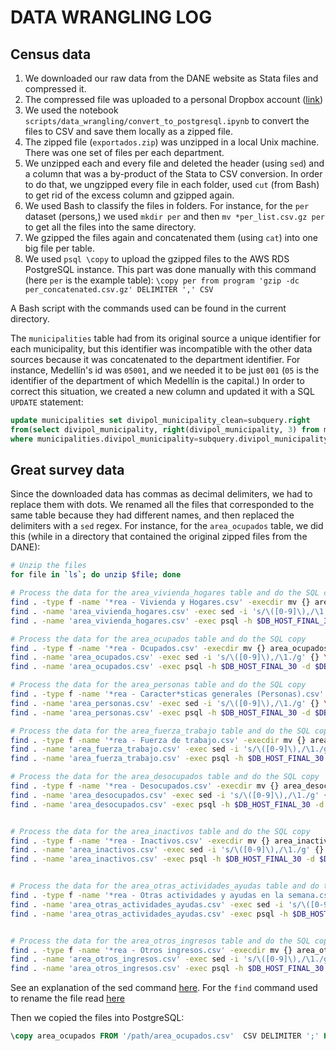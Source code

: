 # DATA WRANGLING LOG

## Census data

1. We downloaded our raw data from the DANE website as Stata files and compressed it.
1. The compressed file was uploaded to a personal Dropbox account ([link]('https://www.dropbox.com/sh/y6mye017c5oitfy/AAC7ci0RWx17eBRIQumfA6TYa?dl=1))
1. We used the notebook `scripts/data_wrangling/convert_to_postgresql.ipynb` to convert the files to CSV and save them locally as a zipped file.
1. The zipped file (`exportados.zip`) was unzipped in a local Unix machine. There was one set of files per each department.
1. We unzipped each and every file and deleted the header (using `sed`) and a column that was a by-product of the Stata to CSV conversion. In order to do that, we ungzipped every file in each folder, used `cut` (from Bash) to get rid of the excess column and gzipped again.
1. We used Bash to classify the files in folders. For instance, for the `per` dataset (persons,) we used `mkdir per` and then `mv *per_list.csv.gz per` to get all the files into the same directory.
1. We gzipped the files again and concatenated them (using `cat`) into one big file per table.
1. We used `psql \copy` to upload the gzipped files to the AWS RDS PostgreSQL instance. This part was done manually with this command (here `per` is the example table): `\copy per from program 'gzip -dc per_concatenated.csv.gz' DELIMITER ',' CSV`

A Bash script with the commands used can be found in the current directory.

The `municipalities` table had from its original source a unique identifier for each municipality, but this identifier was incompatible with the other data sources because it was concatenated to the department identifier. For instance, Medellín's id was `05001`, and we needed it to be just `001` (`05` is the identifier of the department of which Medellín is the capital.) In order to correct this situation, we created a new column and updated it with a SQL `UPDATE` statement:

```SQL
update municipalities set divipol_municipality_clean=subquery.right
from(select divipol_municipality, right(divipol_municipality, 3) from municipalities) as subquery
where municipalities.divipol_municipality=subquery.divipol_municipality;

```
## Great survey data

Since the downloaded data has commas as decimal delimiters, we had to replace them with dots. We renamed all the files that corresponded to the same table because they had different names, and then replaced the delimiters with a `sed` regex. For instance, for the `area_ocupados` table, we did this (while in a directory that contained the original zipped files from the DANE):

```Bash
# Unzip the files
for file in `ls`; do unzip $file; done

# Process the data for the area_vivienda_hogares table and do the SQL copy
find . -type f -name '*rea - Vivienda y Hogares.csv' -execdir mv {} area_vivienda_hogares.csv ';'
find . -name 'area_vivienda_hogares.csv' -exec sed -i 's/\([0-9]\),/\1./g' {} \;
find . -name 'area_vivienda_hogares.csv' -exec psql -h $DB_HOST_FINAL_30 -d $DB_NAME_FINAL_30 -U $DB_USER_FINAL_30 -c "\\copy area_vivienda_hogares FROM {}  CSV DELIMITER ';' HEADER NULL ' '"  \;

# Process the data for the area_ocupados table and do the SQL copy
find . -type f -name '*rea - Ocupados.csv' -execdir mv {} area_ocupados.csv ';'
find . -name 'area_ocupados.csv' -exec sed -i 's/\([0-9]\),/\1./g' {} \;
find . -name 'area_ocupados.csv' -exec psql -h $DB_HOST_FINAL_30 -d $DB_NAME_FINAL_30 -U $DB_USER_FINAL_30 -c "\\copy area_ocupados FROM {}  CSV DELIMITER ';' HEADER NULL ' '"  \;

# Process the data for the area_personas table and do the SQL copy
find . -type f -name '*rea - Caracter*sticas generales (Personas).csv' -execdir mv {} area_personas.csv ';'
find . -name 'area_personas.csv' -exec sed -i 's/\([0-9]\),/\1./g' {} \;
find . -name 'area_personas.csv' -exec psql -h $DB_HOST_FINAL_30 -d $DB_NAME_FINAL_30 -U $DB_USER_FINAL_30 -c "\\copy area_personas FROM {}  CSV DELIMITER ';' HEADER NULL ' '"  \;

# Process the data for the area_fuerza_trabajo table and do the SQL copy
find . -type f -name '*rea - Fuerza de trabajo.csv' -execdir mv {} area_fuerza_trabajo.csv ';'
find . -name 'area_fuerza_trabajo.csv' -exec sed -i 's/\([0-9]\),/\1./g' {} \;
find . -name 'area_fuerza_trabajo.csv' -exec psql -h $DB_HOST_FINAL_30 -d $DB_NAME_FINAL_30 -U $DB_USER_FINAL_30 -c "\\copy area_fuerza_trabajo FROM {}  CSV DELIMITER ';' HEADER NULL ' '"  \;

# Process the data for the area_desocupados table and do the SQL copy
find . -type f -name '*rea - Desocupados.csv' -execdir mv {} area_desocupados.csv ';'
find . -name 'area_desocupados.csv' -exec sed -i 's/\([0-9]\),/\1./g' {} \;
find . -name 'area_desocupados.csv' -exec psql -h $DB_HOST_FINAL_30 -d $DB_NAME_FINAL_30 -U $DB_USER_FINAL_30 -c "\\copy area_desocupados FROM {}  CSV DELIMITER ';' HEADER NULL ' '"  \;


# Process the data for the area_inactivos table and do the SQL copy
find . -type f -name '*rea - Inactivos.csv' -execdir mv {} area_inactivos.csv ';'
find . -name 'area_inactivos.csv' -exec sed -i 's/\([0-9]\),/\1./g' {} \;
find . -name 'area_inactivos.csv' -exec psql -h $DB_HOST_FINAL_30 -d $DB_NAME_FINAL_30 -U $DB_USER_FINAL_30 -c "\\copy area_inactivos FROM {}  CSV DELIMITER ';' HEADER NULL ' '"  \;


# Process the data for the area_otras_actividades_ayudas table and do the SQL copy
find . -type f -name '*rea - Otras actividades y ayudas en la semana.csv' -execdir mv {} area_otras_actividades_ayudas.csv ';'
find . -name 'area_otras_actividades_ayudas.csv' -exec sed -i 's/\([0-9]\),/\1./g' {} \;
find . -name 'area_otras_actividades_ayudas.csv' -exec psql -h $DB_HOST_FINAL_30 -d $DB_NAME_FINAL_30 -U $DB_USER_FINAL_30 -c "\\copy area_otras_actividades_ayudas FROM {}  CSV DELIMITER ';' HEADER NULL ' '"  \;


# Process the data for the area_otros_ingresos table and do the SQL copy
find . -type f -name '*rea - Otros ingresos.csv' -execdir mv {} area_otros_ingresos.csv ';'
find . -name 'area_otros_ingresos.csv' -exec sed -i 's/\([0-9]\),/\1./g' {} \;
find . -name 'area_otros_ingresos.csv' -exec psql -h $DB_HOST_FINAL_30 -d $DB_NAME_FINAL_30 -U $DB_USER_FINAL_30 -c "\\copy area_otros_ingresos FROM {}  CSV DELIMITER ';' HEADER NULL ' '"  \;


```
See an explanation of the sed command [here](https://stackoverflow.com/questions/38593855/replacing-commas-in-a-csv-file-with-sed-for-mongoimport). For the `find` command used to rename the file read [here](https://unix.stackexchange.com/a/261048)

Then we copied the files into PostgreSQL:

```SQL
\copy area_ocupados FROM '/path/area_ocupados.csv'  CSV DELIMITER ';' HEADER NULL ' '
```
